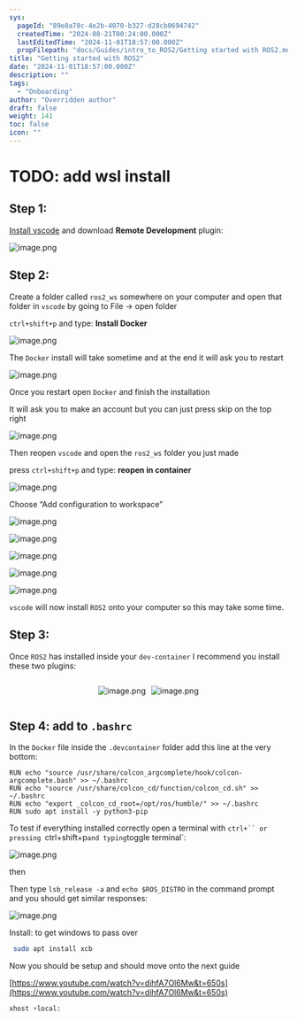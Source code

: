 ```yaml
---
sys:
  pageId: "89e0a78c-4e2b-4070-b327-d28cb0694742"
  createdTime: "2024-08-21T00:24:00.000Z"
  lastEditedTime: "2024-11-01T18:57:00.000Z"
  propFilepath: "docs/Guides/intro_to_ROS2/Getting started with ROS2.md"
title: "Getting started with ROS2"
date: "2024-11-01T18:57:00.000Z"
description: ""
tags:
  - "Onboarding"
author: "Overridden author"
draft: false
weight: 141
toc: false
icon: ""
---
```


# TODO: add wsl install

## Step 1:

[Install vscode](https://code.visualstudio.com/download) and download **Remote Development** plugin:

![image.png](https://prod-files-secure.s3.us-west-2.amazonaws.com/d518164a-d88e-44d1-a4ee-3adb3bd8bce0/efb52993-1881-4a40-b95e-6f020334f022/image.png?X-Amz-Algorithm=AWS4-HMAC-SHA256&X-Amz-Content-Sha256=UNSIGNED-PAYLOAD&X-Amz-Credential=ASIAZI2LB466XSYYUIIU%2F20250217%2Fus-west-2%2Fs3%2Faws4_request&X-Amz-Date=20250217T200829Z&X-Amz-Expires=3600&X-Amz-Security-Token=IQoJb3JpZ2luX2VjEFQaCXVzLXdlc3QtMiJHMEUCIEUThJpzqsRwvC6XJRcsVuKMNC7yrm5XQYUuTwfTvz6YAiEA8uux4IQSQPOomv6ym6vkVeaelKr1et0VEmhp5IRZWPwq%2FwMIfRAAGgw2Mzc0MjMxODM4MDUiDLwp3AbcnaIUgIeyzyrcA2WBf1emzWjVRI936HxgJeDiDam5GlScetu76f2ey19f%2Br%2BjaQCy9ASFD4ck%2BkNxvIqdPFKUGFdoig183acN8aGgr3DHPJti2saGYlD0fWRO%2BJM%2B7O4If%2FjFaSSn5JmcAw8%2FZb2ZTYIhXw3y1XIsFXQJKZSO%2Bj7F9j0bVUMX2vpwkuFDhtJZiEIAucgP9VZXZQ%2F%2BU5V9b381uEmEYVMKqvTaPspGW6uJJjHap3UpsnqlU76wKEVc0jt0gKbBgJWBvTXhXP2bLTCrzjs0d3%2FAYW%2BodQOeFZQOPyI%2Bc1T3noYqRwUtJGYsaiNsCBfZLR6UHjvTseT3yw1%2FLNZeiax3uDKm7YjguZ3XerAsuEozX0%2FpcntaWm6A3dtzAC6jkeZrPwI0Gh%2FoDwzOlVt1nsxsYOAigbqKgcoZ%2FQ97UacmG4PhNP%2BkiLYT01u6o9a3Dvj8umuWMo4IeNFCxBDiTbzo%2Bw85O1UesGDdWGU74D7hz1BbShgyhSyU6txqzCntUUQIoKpwLyt0bjnwmQxxp%2Bb4mG6zqlyfSOVkreTJ4JgBEBRmGzuzKwfxcIc6uBc%2F3pugxToMNMzKjAWpQ4d4vr3GYhH7pJxfgJxPJ%2F3wb1w3rbd6%2FU0UtGq9tNgCLa1lMNGnzr0GOqUBa3g7oFP5Yi0OFn358XzZSeZcYY5Gbi7fdNJLFItSpj4BNwvnWI8UkyrxGMEzf8SkaosQ%2BueleZnw3xwbt4URsA9ng3QZsuVFsoNVfW647xgHqWuS5K5ct19JuWhkLlOV3y6bZ4JroTxJ9xLLZ1%2BUFjlZljJNku%2FMHg6Ui75DRChYL%2BAyqWoopkyUgeczGg%2F929sTQjhoI%2BfFunQwUD8SEYXPPdk6&X-Amz-Signature=872984d2ae3e80f8c2d2722bee5ff01bf7099916bbacaa265eb1485bb99be4dc&X-Amz-SignedHeaders=host&x-id=GetObject)

## Step 2:

Create a folder called `ros2_ws` somewhere on your computer and open that folder in `vscode` by going to File → open folder 

`ctrl+shift+p` and type: **Install Docker**

![image.png](https://prod-files-secure.s3.us-west-2.amazonaws.com/d518164a-d88e-44d1-a4ee-3adb3bd8bce0/2269dc0e-1cd5-47ff-bceb-c04ad9b2eab0/image.png?X-Amz-Algorithm=AWS4-HMAC-SHA256&X-Amz-Content-Sha256=UNSIGNED-PAYLOAD&X-Amz-Credential=ASIAZI2LB466XSYYUIIU%2F20250217%2Fus-west-2%2Fs3%2Faws4_request&X-Amz-Date=20250217T200829Z&X-Amz-Expires=3600&X-Amz-Security-Token=IQoJb3JpZ2luX2VjEFQaCXVzLXdlc3QtMiJHMEUCIEUThJpzqsRwvC6XJRcsVuKMNC7yrm5XQYUuTwfTvz6YAiEA8uux4IQSQPOomv6ym6vkVeaelKr1et0VEmhp5IRZWPwq%2FwMIfRAAGgw2Mzc0MjMxODM4MDUiDLwp3AbcnaIUgIeyzyrcA2WBf1emzWjVRI936HxgJeDiDam5GlScetu76f2ey19f%2Br%2BjaQCy9ASFD4ck%2BkNxvIqdPFKUGFdoig183acN8aGgr3DHPJti2saGYlD0fWRO%2BJM%2B7O4If%2FjFaSSn5JmcAw8%2FZb2ZTYIhXw3y1XIsFXQJKZSO%2Bj7F9j0bVUMX2vpwkuFDhtJZiEIAucgP9VZXZQ%2F%2BU5V9b381uEmEYVMKqvTaPspGW6uJJjHap3UpsnqlU76wKEVc0jt0gKbBgJWBvTXhXP2bLTCrzjs0d3%2FAYW%2BodQOeFZQOPyI%2Bc1T3noYqRwUtJGYsaiNsCBfZLR6UHjvTseT3yw1%2FLNZeiax3uDKm7YjguZ3XerAsuEozX0%2FpcntaWm6A3dtzAC6jkeZrPwI0Gh%2FoDwzOlVt1nsxsYOAigbqKgcoZ%2FQ97UacmG4PhNP%2BkiLYT01u6o9a3Dvj8umuWMo4IeNFCxBDiTbzo%2Bw85O1UesGDdWGU74D7hz1BbShgyhSyU6txqzCntUUQIoKpwLyt0bjnwmQxxp%2Bb4mG6zqlyfSOVkreTJ4JgBEBRmGzuzKwfxcIc6uBc%2F3pugxToMNMzKjAWpQ4d4vr3GYhH7pJxfgJxPJ%2F3wb1w3rbd6%2FU0UtGq9tNgCLa1lMNGnzr0GOqUBa3g7oFP5Yi0OFn358XzZSeZcYY5Gbi7fdNJLFItSpj4BNwvnWI8UkyrxGMEzf8SkaosQ%2BueleZnw3xwbt4URsA9ng3QZsuVFsoNVfW647xgHqWuS5K5ct19JuWhkLlOV3y6bZ4JroTxJ9xLLZ1%2BUFjlZljJNku%2FMHg6Ui75DRChYL%2BAyqWoopkyUgeczGg%2F929sTQjhoI%2BfFunQwUD8SEYXPPdk6&X-Amz-Signature=716388a0fa2359ce1df9cceca8b2595478f06f4a02a8be9ed8b6bd30a37c955d&X-Amz-SignedHeaders=host&x-id=GetObject)

The `Docker` install will take sometime and at the end it will ask you to restart

![image.png](https://prod-files-secure.s3.us-west-2.amazonaws.com/d518164a-d88e-44d1-a4ee-3adb3bd8bce0/ed233f78-be33-4b1f-b89c-9c346c0e961e/image.png?X-Amz-Algorithm=AWS4-HMAC-SHA256&X-Amz-Content-Sha256=UNSIGNED-PAYLOAD&X-Amz-Credential=ASIAZI2LB466XSYYUIIU%2F20250217%2Fus-west-2%2Fs3%2Faws4_request&X-Amz-Date=20250217T200829Z&X-Amz-Expires=3600&X-Amz-Security-Token=IQoJb3JpZ2luX2VjEFQaCXVzLXdlc3QtMiJHMEUCIEUThJpzqsRwvC6XJRcsVuKMNC7yrm5XQYUuTwfTvz6YAiEA8uux4IQSQPOomv6ym6vkVeaelKr1et0VEmhp5IRZWPwq%2FwMIfRAAGgw2Mzc0MjMxODM4MDUiDLwp3AbcnaIUgIeyzyrcA2WBf1emzWjVRI936HxgJeDiDam5GlScetu76f2ey19f%2Br%2BjaQCy9ASFD4ck%2BkNxvIqdPFKUGFdoig183acN8aGgr3DHPJti2saGYlD0fWRO%2BJM%2B7O4If%2FjFaSSn5JmcAw8%2FZb2ZTYIhXw3y1XIsFXQJKZSO%2Bj7F9j0bVUMX2vpwkuFDhtJZiEIAucgP9VZXZQ%2F%2BU5V9b381uEmEYVMKqvTaPspGW6uJJjHap3UpsnqlU76wKEVc0jt0gKbBgJWBvTXhXP2bLTCrzjs0d3%2FAYW%2BodQOeFZQOPyI%2Bc1T3noYqRwUtJGYsaiNsCBfZLR6UHjvTseT3yw1%2FLNZeiax3uDKm7YjguZ3XerAsuEozX0%2FpcntaWm6A3dtzAC6jkeZrPwI0Gh%2FoDwzOlVt1nsxsYOAigbqKgcoZ%2FQ97UacmG4PhNP%2BkiLYT01u6o9a3Dvj8umuWMo4IeNFCxBDiTbzo%2Bw85O1UesGDdWGU74D7hz1BbShgyhSyU6txqzCntUUQIoKpwLyt0bjnwmQxxp%2Bb4mG6zqlyfSOVkreTJ4JgBEBRmGzuzKwfxcIc6uBc%2F3pugxToMNMzKjAWpQ4d4vr3GYhH7pJxfgJxPJ%2F3wb1w3rbd6%2FU0UtGq9tNgCLa1lMNGnzr0GOqUBa3g7oFP5Yi0OFn358XzZSeZcYY5Gbi7fdNJLFItSpj4BNwvnWI8UkyrxGMEzf8SkaosQ%2BueleZnw3xwbt4URsA9ng3QZsuVFsoNVfW647xgHqWuS5K5ct19JuWhkLlOV3y6bZ4JroTxJ9xLLZ1%2BUFjlZljJNku%2FMHg6Ui75DRChYL%2BAyqWoopkyUgeczGg%2F929sTQjhoI%2BfFunQwUD8SEYXPPdk6&X-Amz-Signature=a392886d6d1d5345eab8fe5da838716127039b5d4f3361516d8bfe0908f7875b&X-Amz-SignedHeaders=host&x-id=GetObject)

Once you restart open `Docker` and finish the installation

It will ask you to make an account but you can just press skip on the top right

![image.png](https://prod-files-secure.s3.us-west-2.amazonaws.com/d518164a-d88e-44d1-a4ee-3adb3bd8bce0/21010ad9-1659-4fd9-9f59-9932a09b2a3d/image.png?X-Amz-Algorithm=AWS4-HMAC-SHA256&X-Amz-Content-Sha256=UNSIGNED-PAYLOAD&X-Amz-Credential=ASIAZI2LB466XSYYUIIU%2F20250217%2Fus-west-2%2Fs3%2Faws4_request&X-Amz-Date=20250217T200829Z&X-Amz-Expires=3600&X-Amz-Security-Token=IQoJb3JpZ2luX2VjEFQaCXVzLXdlc3QtMiJHMEUCIEUThJpzqsRwvC6XJRcsVuKMNC7yrm5XQYUuTwfTvz6YAiEA8uux4IQSQPOomv6ym6vkVeaelKr1et0VEmhp5IRZWPwq%2FwMIfRAAGgw2Mzc0MjMxODM4MDUiDLwp3AbcnaIUgIeyzyrcA2WBf1emzWjVRI936HxgJeDiDam5GlScetu76f2ey19f%2Br%2BjaQCy9ASFD4ck%2BkNxvIqdPFKUGFdoig183acN8aGgr3DHPJti2saGYlD0fWRO%2BJM%2B7O4If%2FjFaSSn5JmcAw8%2FZb2ZTYIhXw3y1XIsFXQJKZSO%2Bj7F9j0bVUMX2vpwkuFDhtJZiEIAucgP9VZXZQ%2F%2BU5V9b381uEmEYVMKqvTaPspGW6uJJjHap3UpsnqlU76wKEVc0jt0gKbBgJWBvTXhXP2bLTCrzjs0d3%2FAYW%2BodQOeFZQOPyI%2Bc1T3noYqRwUtJGYsaiNsCBfZLR6UHjvTseT3yw1%2FLNZeiax3uDKm7YjguZ3XerAsuEozX0%2FpcntaWm6A3dtzAC6jkeZrPwI0Gh%2FoDwzOlVt1nsxsYOAigbqKgcoZ%2FQ97UacmG4PhNP%2BkiLYT01u6o9a3Dvj8umuWMo4IeNFCxBDiTbzo%2Bw85O1UesGDdWGU74D7hz1BbShgyhSyU6txqzCntUUQIoKpwLyt0bjnwmQxxp%2Bb4mG6zqlyfSOVkreTJ4JgBEBRmGzuzKwfxcIc6uBc%2F3pugxToMNMzKjAWpQ4d4vr3GYhH7pJxfgJxPJ%2F3wb1w3rbd6%2FU0UtGq9tNgCLa1lMNGnzr0GOqUBa3g7oFP5Yi0OFn358XzZSeZcYY5Gbi7fdNJLFItSpj4BNwvnWI8UkyrxGMEzf8SkaosQ%2BueleZnw3xwbt4URsA9ng3QZsuVFsoNVfW647xgHqWuS5K5ct19JuWhkLlOV3y6bZ4JroTxJ9xLLZ1%2BUFjlZljJNku%2FMHg6Ui75DRChYL%2BAyqWoopkyUgeczGg%2F929sTQjhoI%2BfFunQwUD8SEYXPPdk6&X-Amz-Signature=867b8dcceb5b3a641b55ea077557f033633dad065fae2082ca55909961fb6c79&X-Amz-SignedHeaders=host&x-id=GetObject)

Then reopen `vscode` and open the `ros2_ws` folder you just made

press `ctrl+shift+p` and type: **reopen in container**

![image.png](https://prod-files-secure.s3.us-west-2.amazonaws.com/d518164a-d88e-44d1-a4ee-3adb3bd8bce0/4e93b8c2-41ad-488c-8095-c74205196118/image.png?X-Amz-Algorithm=AWS4-HMAC-SHA256&X-Amz-Content-Sha256=UNSIGNED-PAYLOAD&X-Amz-Credential=ASIAZI2LB466XSYYUIIU%2F20250217%2Fus-west-2%2Fs3%2Faws4_request&X-Amz-Date=20250217T200829Z&X-Amz-Expires=3600&X-Amz-Security-Token=IQoJb3JpZ2luX2VjEFQaCXVzLXdlc3QtMiJHMEUCIEUThJpzqsRwvC6XJRcsVuKMNC7yrm5XQYUuTwfTvz6YAiEA8uux4IQSQPOomv6ym6vkVeaelKr1et0VEmhp5IRZWPwq%2FwMIfRAAGgw2Mzc0MjMxODM4MDUiDLwp3AbcnaIUgIeyzyrcA2WBf1emzWjVRI936HxgJeDiDam5GlScetu76f2ey19f%2Br%2BjaQCy9ASFD4ck%2BkNxvIqdPFKUGFdoig183acN8aGgr3DHPJti2saGYlD0fWRO%2BJM%2B7O4If%2FjFaSSn5JmcAw8%2FZb2ZTYIhXw3y1XIsFXQJKZSO%2Bj7F9j0bVUMX2vpwkuFDhtJZiEIAucgP9VZXZQ%2F%2BU5V9b381uEmEYVMKqvTaPspGW6uJJjHap3UpsnqlU76wKEVc0jt0gKbBgJWBvTXhXP2bLTCrzjs0d3%2FAYW%2BodQOeFZQOPyI%2Bc1T3noYqRwUtJGYsaiNsCBfZLR6UHjvTseT3yw1%2FLNZeiax3uDKm7YjguZ3XerAsuEozX0%2FpcntaWm6A3dtzAC6jkeZrPwI0Gh%2FoDwzOlVt1nsxsYOAigbqKgcoZ%2FQ97UacmG4PhNP%2BkiLYT01u6o9a3Dvj8umuWMo4IeNFCxBDiTbzo%2Bw85O1UesGDdWGU74D7hz1BbShgyhSyU6txqzCntUUQIoKpwLyt0bjnwmQxxp%2Bb4mG6zqlyfSOVkreTJ4JgBEBRmGzuzKwfxcIc6uBc%2F3pugxToMNMzKjAWpQ4d4vr3GYhH7pJxfgJxPJ%2F3wb1w3rbd6%2FU0UtGq9tNgCLa1lMNGnzr0GOqUBa3g7oFP5Yi0OFn358XzZSeZcYY5Gbi7fdNJLFItSpj4BNwvnWI8UkyrxGMEzf8SkaosQ%2BueleZnw3xwbt4URsA9ng3QZsuVFsoNVfW647xgHqWuS5K5ct19JuWhkLlOV3y6bZ4JroTxJ9xLLZ1%2BUFjlZljJNku%2FMHg6Ui75DRChYL%2BAyqWoopkyUgeczGg%2F929sTQjhoI%2BfFunQwUD8SEYXPPdk6&X-Amz-Signature=be88d9d0f2d3bea72a7eb696937d902b463d115c5ccc84d205e68c793134d224&X-Amz-SignedHeaders=host&x-id=GetObject)

Choose “Add configuration to workspace”

![image.png](https://prod-files-secure.s3.us-west-2.amazonaws.com/d518164a-d88e-44d1-a4ee-3adb3bd8bce0/9560b282-5060-4989-ba37-97e7b2c22476/image.png?X-Amz-Algorithm=AWS4-HMAC-SHA256&X-Amz-Content-Sha256=UNSIGNED-PAYLOAD&X-Amz-Credential=ASIAZI2LB466XSYYUIIU%2F20250217%2Fus-west-2%2Fs3%2Faws4_request&X-Amz-Date=20250217T200829Z&X-Amz-Expires=3600&X-Amz-Security-Token=IQoJb3JpZ2luX2VjEFQaCXVzLXdlc3QtMiJHMEUCIEUThJpzqsRwvC6XJRcsVuKMNC7yrm5XQYUuTwfTvz6YAiEA8uux4IQSQPOomv6ym6vkVeaelKr1et0VEmhp5IRZWPwq%2FwMIfRAAGgw2Mzc0MjMxODM4MDUiDLwp3AbcnaIUgIeyzyrcA2WBf1emzWjVRI936HxgJeDiDam5GlScetu76f2ey19f%2Br%2BjaQCy9ASFD4ck%2BkNxvIqdPFKUGFdoig183acN8aGgr3DHPJti2saGYlD0fWRO%2BJM%2B7O4If%2FjFaSSn5JmcAw8%2FZb2ZTYIhXw3y1XIsFXQJKZSO%2Bj7F9j0bVUMX2vpwkuFDhtJZiEIAucgP9VZXZQ%2F%2BU5V9b381uEmEYVMKqvTaPspGW6uJJjHap3UpsnqlU76wKEVc0jt0gKbBgJWBvTXhXP2bLTCrzjs0d3%2FAYW%2BodQOeFZQOPyI%2Bc1T3noYqRwUtJGYsaiNsCBfZLR6UHjvTseT3yw1%2FLNZeiax3uDKm7YjguZ3XerAsuEozX0%2FpcntaWm6A3dtzAC6jkeZrPwI0Gh%2FoDwzOlVt1nsxsYOAigbqKgcoZ%2FQ97UacmG4PhNP%2BkiLYT01u6o9a3Dvj8umuWMo4IeNFCxBDiTbzo%2Bw85O1UesGDdWGU74D7hz1BbShgyhSyU6txqzCntUUQIoKpwLyt0bjnwmQxxp%2Bb4mG6zqlyfSOVkreTJ4JgBEBRmGzuzKwfxcIc6uBc%2F3pugxToMNMzKjAWpQ4d4vr3GYhH7pJxfgJxPJ%2F3wb1w3rbd6%2FU0UtGq9tNgCLa1lMNGnzr0GOqUBa3g7oFP5Yi0OFn358XzZSeZcYY5Gbi7fdNJLFItSpj4BNwvnWI8UkyrxGMEzf8SkaosQ%2BueleZnw3xwbt4URsA9ng3QZsuVFsoNVfW647xgHqWuS5K5ct19JuWhkLlOV3y6bZ4JroTxJ9xLLZ1%2BUFjlZljJNku%2FMHg6Ui75DRChYL%2BAyqWoopkyUgeczGg%2F929sTQjhoI%2BfFunQwUD8SEYXPPdk6&X-Amz-Signature=82b7c7594c0a4397601421f50e8bad88c4daabba2e29ecbc1ee6d2995c1e5a6b&X-Amz-SignedHeaders=host&x-id=GetObject)

![image.png](https://prod-files-secure.s3.us-west-2.amazonaws.com/d518164a-d88e-44d1-a4ee-3adb3bd8bce0/2ee63f81-886b-48e8-a553-dc6e5eac99e4/image.png?X-Amz-Algorithm=AWS4-HMAC-SHA256&X-Amz-Content-Sha256=UNSIGNED-PAYLOAD&X-Amz-Credential=ASIAZI2LB466XSYYUIIU%2F20250217%2Fus-west-2%2Fs3%2Faws4_request&X-Amz-Date=20250217T200829Z&X-Amz-Expires=3600&X-Amz-Security-Token=IQoJb3JpZ2luX2VjEFQaCXVzLXdlc3QtMiJHMEUCIEUThJpzqsRwvC6XJRcsVuKMNC7yrm5XQYUuTwfTvz6YAiEA8uux4IQSQPOomv6ym6vkVeaelKr1et0VEmhp5IRZWPwq%2FwMIfRAAGgw2Mzc0MjMxODM4MDUiDLwp3AbcnaIUgIeyzyrcA2WBf1emzWjVRI936HxgJeDiDam5GlScetu76f2ey19f%2Br%2BjaQCy9ASFD4ck%2BkNxvIqdPFKUGFdoig183acN8aGgr3DHPJti2saGYlD0fWRO%2BJM%2B7O4If%2FjFaSSn5JmcAw8%2FZb2ZTYIhXw3y1XIsFXQJKZSO%2Bj7F9j0bVUMX2vpwkuFDhtJZiEIAucgP9VZXZQ%2F%2BU5V9b381uEmEYVMKqvTaPspGW6uJJjHap3UpsnqlU76wKEVc0jt0gKbBgJWBvTXhXP2bLTCrzjs0d3%2FAYW%2BodQOeFZQOPyI%2Bc1T3noYqRwUtJGYsaiNsCBfZLR6UHjvTseT3yw1%2FLNZeiax3uDKm7YjguZ3XerAsuEozX0%2FpcntaWm6A3dtzAC6jkeZrPwI0Gh%2FoDwzOlVt1nsxsYOAigbqKgcoZ%2FQ97UacmG4PhNP%2BkiLYT01u6o9a3Dvj8umuWMo4IeNFCxBDiTbzo%2Bw85O1UesGDdWGU74D7hz1BbShgyhSyU6txqzCntUUQIoKpwLyt0bjnwmQxxp%2Bb4mG6zqlyfSOVkreTJ4JgBEBRmGzuzKwfxcIc6uBc%2F3pugxToMNMzKjAWpQ4d4vr3GYhH7pJxfgJxPJ%2F3wb1w3rbd6%2FU0UtGq9tNgCLa1lMNGnzr0GOqUBa3g7oFP5Yi0OFn358XzZSeZcYY5Gbi7fdNJLFItSpj4BNwvnWI8UkyrxGMEzf8SkaosQ%2BueleZnw3xwbt4URsA9ng3QZsuVFsoNVfW647xgHqWuS5K5ct19JuWhkLlOV3y6bZ4JroTxJ9xLLZ1%2BUFjlZljJNku%2FMHg6Ui75DRChYL%2BAyqWoopkyUgeczGg%2F929sTQjhoI%2BfFunQwUD8SEYXPPdk6&X-Amz-Signature=456c1d2e6017cd4f9f6b703cfd815981afaaa7fcf20638ac35831d5337f7a3f0&X-Amz-SignedHeaders=host&x-id=GetObject)

![image.png](https://prod-files-secure.s3.us-west-2.amazonaws.com/d518164a-d88e-44d1-a4ee-3adb3bd8bce0/ae1580b2-b048-407e-aed9-b584224a7a04/image.png?X-Amz-Algorithm=AWS4-HMAC-SHA256&X-Amz-Content-Sha256=UNSIGNED-PAYLOAD&X-Amz-Credential=ASIAZI2LB466XSYYUIIU%2F20250217%2Fus-west-2%2Fs3%2Faws4_request&X-Amz-Date=20250217T200829Z&X-Amz-Expires=3600&X-Amz-Security-Token=IQoJb3JpZ2luX2VjEFQaCXVzLXdlc3QtMiJHMEUCIEUThJpzqsRwvC6XJRcsVuKMNC7yrm5XQYUuTwfTvz6YAiEA8uux4IQSQPOomv6ym6vkVeaelKr1et0VEmhp5IRZWPwq%2FwMIfRAAGgw2Mzc0MjMxODM4MDUiDLwp3AbcnaIUgIeyzyrcA2WBf1emzWjVRI936HxgJeDiDam5GlScetu76f2ey19f%2Br%2BjaQCy9ASFD4ck%2BkNxvIqdPFKUGFdoig183acN8aGgr3DHPJti2saGYlD0fWRO%2BJM%2B7O4If%2FjFaSSn5JmcAw8%2FZb2ZTYIhXw3y1XIsFXQJKZSO%2Bj7F9j0bVUMX2vpwkuFDhtJZiEIAucgP9VZXZQ%2F%2BU5V9b381uEmEYVMKqvTaPspGW6uJJjHap3UpsnqlU76wKEVc0jt0gKbBgJWBvTXhXP2bLTCrzjs0d3%2FAYW%2BodQOeFZQOPyI%2Bc1T3noYqRwUtJGYsaiNsCBfZLR6UHjvTseT3yw1%2FLNZeiax3uDKm7YjguZ3XerAsuEozX0%2FpcntaWm6A3dtzAC6jkeZrPwI0Gh%2FoDwzOlVt1nsxsYOAigbqKgcoZ%2FQ97UacmG4PhNP%2BkiLYT01u6o9a3Dvj8umuWMo4IeNFCxBDiTbzo%2Bw85O1UesGDdWGU74D7hz1BbShgyhSyU6txqzCntUUQIoKpwLyt0bjnwmQxxp%2Bb4mG6zqlyfSOVkreTJ4JgBEBRmGzuzKwfxcIc6uBc%2F3pugxToMNMzKjAWpQ4d4vr3GYhH7pJxfgJxPJ%2F3wb1w3rbd6%2FU0UtGq9tNgCLa1lMNGnzr0GOqUBa3g7oFP5Yi0OFn358XzZSeZcYY5Gbi7fdNJLFItSpj4BNwvnWI8UkyrxGMEzf8SkaosQ%2BueleZnw3xwbt4URsA9ng3QZsuVFsoNVfW647xgHqWuS5K5ct19JuWhkLlOV3y6bZ4JroTxJ9xLLZ1%2BUFjlZljJNku%2FMHg6Ui75DRChYL%2BAyqWoopkyUgeczGg%2F929sTQjhoI%2BfFunQwUD8SEYXPPdk6&X-Amz-Signature=09a75cbc414b6e1caa0ded8de9b2527be54760a82fd15bfd5cbfc5a7bff9144e&X-Amz-SignedHeaders=host&x-id=GetObject)

![image.png](https://prod-files-secure.s3.us-west-2.amazonaws.com/d518164a-d88e-44d1-a4ee-3adb3bd8bce0/53255b28-f75e-430f-b9e3-c0ac8577e42b/image.png?X-Amz-Algorithm=AWS4-HMAC-SHA256&X-Amz-Content-Sha256=UNSIGNED-PAYLOAD&X-Amz-Credential=ASIAZI2LB466XSYYUIIU%2F20250217%2Fus-west-2%2Fs3%2Faws4_request&X-Amz-Date=20250217T200829Z&X-Amz-Expires=3600&X-Amz-Security-Token=IQoJb3JpZ2luX2VjEFQaCXVzLXdlc3QtMiJHMEUCIEUThJpzqsRwvC6XJRcsVuKMNC7yrm5XQYUuTwfTvz6YAiEA8uux4IQSQPOomv6ym6vkVeaelKr1et0VEmhp5IRZWPwq%2FwMIfRAAGgw2Mzc0MjMxODM4MDUiDLwp3AbcnaIUgIeyzyrcA2WBf1emzWjVRI936HxgJeDiDam5GlScetu76f2ey19f%2Br%2BjaQCy9ASFD4ck%2BkNxvIqdPFKUGFdoig183acN8aGgr3DHPJti2saGYlD0fWRO%2BJM%2B7O4If%2FjFaSSn5JmcAw8%2FZb2ZTYIhXw3y1XIsFXQJKZSO%2Bj7F9j0bVUMX2vpwkuFDhtJZiEIAucgP9VZXZQ%2F%2BU5V9b381uEmEYVMKqvTaPspGW6uJJjHap3UpsnqlU76wKEVc0jt0gKbBgJWBvTXhXP2bLTCrzjs0d3%2FAYW%2BodQOeFZQOPyI%2Bc1T3noYqRwUtJGYsaiNsCBfZLR6UHjvTseT3yw1%2FLNZeiax3uDKm7YjguZ3XerAsuEozX0%2FpcntaWm6A3dtzAC6jkeZrPwI0Gh%2FoDwzOlVt1nsxsYOAigbqKgcoZ%2FQ97UacmG4PhNP%2BkiLYT01u6o9a3Dvj8umuWMo4IeNFCxBDiTbzo%2Bw85O1UesGDdWGU74D7hz1BbShgyhSyU6txqzCntUUQIoKpwLyt0bjnwmQxxp%2Bb4mG6zqlyfSOVkreTJ4JgBEBRmGzuzKwfxcIc6uBc%2F3pugxToMNMzKjAWpQ4d4vr3GYhH7pJxfgJxPJ%2F3wb1w3rbd6%2FU0UtGq9tNgCLa1lMNGnzr0GOqUBa3g7oFP5Yi0OFn358XzZSeZcYY5Gbi7fdNJLFItSpj4BNwvnWI8UkyrxGMEzf8SkaosQ%2BueleZnw3xwbt4URsA9ng3QZsuVFsoNVfW647xgHqWuS5K5ct19JuWhkLlOV3y6bZ4JroTxJ9xLLZ1%2BUFjlZljJNku%2FMHg6Ui75DRChYL%2BAyqWoopkyUgeczGg%2F929sTQjhoI%2BfFunQwUD8SEYXPPdk6&X-Amz-Signature=b2f167c9f6021c8d87d4251fd58f9265bd0b8113385f2fd448bd03a730f91bd9&X-Amz-SignedHeaders=host&x-id=GetObject)

![image.png](https://prod-files-secure.s3.us-west-2.amazonaws.com/d518164a-d88e-44d1-a4ee-3adb3bd8bce0/7c562767-5af9-4ffb-97d1-327bcdf4ee00/image.png?X-Amz-Algorithm=AWS4-HMAC-SHA256&X-Amz-Content-Sha256=UNSIGNED-PAYLOAD&X-Amz-Credential=ASIAZI2LB466XSYYUIIU%2F20250217%2Fus-west-2%2Fs3%2Faws4_request&X-Amz-Date=20250217T200829Z&X-Amz-Expires=3600&X-Amz-Security-Token=IQoJb3JpZ2luX2VjEFQaCXVzLXdlc3QtMiJHMEUCIEUThJpzqsRwvC6XJRcsVuKMNC7yrm5XQYUuTwfTvz6YAiEA8uux4IQSQPOomv6ym6vkVeaelKr1et0VEmhp5IRZWPwq%2FwMIfRAAGgw2Mzc0MjMxODM4MDUiDLwp3AbcnaIUgIeyzyrcA2WBf1emzWjVRI936HxgJeDiDam5GlScetu76f2ey19f%2Br%2BjaQCy9ASFD4ck%2BkNxvIqdPFKUGFdoig183acN8aGgr3DHPJti2saGYlD0fWRO%2BJM%2B7O4If%2FjFaSSn5JmcAw8%2FZb2ZTYIhXw3y1XIsFXQJKZSO%2Bj7F9j0bVUMX2vpwkuFDhtJZiEIAucgP9VZXZQ%2F%2BU5V9b381uEmEYVMKqvTaPspGW6uJJjHap3UpsnqlU76wKEVc0jt0gKbBgJWBvTXhXP2bLTCrzjs0d3%2FAYW%2BodQOeFZQOPyI%2Bc1T3noYqRwUtJGYsaiNsCBfZLR6UHjvTseT3yw1%2FLNZeiax3uDKm7YjguZ3XerAsuEozX0%2FpcntaWm6A3dtzAC6jkeZrPwI0Gh%2FoDwzOlVt1nsxsYOAigbqKgcoZ%2FQ97UacmG4PhNP%2BkiLYT01u6o9a3Dvj8umuWMo4IeNFCxBDiTbzo%2Bw85O1UesGDdWGU74D7hz1BbShgyhSyU6txqzCntUUQIoKpwLyt0bjnwmQxxp%2Bb4mG6zqlyfSOVkreTJ4JgBEBRmGzuzKwfxcIc6uBc%2F3pugxToMNMzKjAWpQ4d4vr3GYhH7pJxfgJxPJ%2F3wb1w3rbd6%2FU0UtGq9tNgCLa1lMNGnzr0GOqUBa3g7oFP5Yi0OFn358XzZSeZcYY5Gbi7fdNJLFItSpj4BNwvnWI8UkyrxGMEzf8SkaosQ%2BueleZnw3xwbt4URsA9ng3QZsuVFsoNVfW647xgHqWuS5K5ct19JuWhkLlOV3y6bZ4JroTxJ9xLLZ1%2BUFjlZljJNku%2FMHg6Ui75DRChYL%2BAyqWoopkyUgeczGg%2F929sTQjhoI%2BfFunQwUD8SEYXPPdk6&X-Amz-Signature=f3b91d019d2ef53238f3526dd04344843afc4b1fd45e5abc9ee3834535b7ec36&X-Amz-SignedHeaders=host&x-id=GetObject)

`vscode` will now install `ROS2` onto your computer so this may take some time.

## Step 3:

Once `ROS2` has installed inside your `dev-container` I recommend you install these two plugins:

<div style="display: flex;flex-direction: row; column-gap:10px; max-width: 630px;justify-content: center;">
<div>

![image.png](https://prod-files-secure.s3.us-west-2.amazonaws.com/d518164a-d88e-44d1-a4ee-3adb3bd8bce0/3fc3d550-5a54-4ba1-ba6b-faa01cdb7369/image.png?X-Amz-Algorithm=AWS4-HMAC-SHA256&X-Amz-Content-Sha256=UNSIGNED-PAYLOAD&X-Amz-Credential=ASIAZI2LB466RHWDBQSI%2F20250217%2Fus-west-2%2Fs3%2Faws4_request&X-Amz-Date=20250217T200831Z&X-Amz-Expires=3600&X-Amz-Security-Token=IQoJb3JpZ2luX2VjEFQaCXVzLXdlc3QtMiJHMEUCIAzXYU1exIdfBAOGqyuFAHg53UBJVfUwt3IPwiJSWuwgAiEA15v60smpFEVavv0w0oBlCzCYExAcYJQjxMofeDaAZPcq%2FwMIfRAAGgw2Mzc0MjMxODM4MDUiDNZU9ARTiQKq7M9ZyCrcA5%2BYfsf2ZGncbV76IK%2BVb9FHyICLZ4l2YQJZvNCquQJOce%2FFIevfnfyOXQ6edld88FD0NsnPxbvNQgSLdQn294gNWa2uWDZ48bhRC%2F%2BXUq2glbMZBBD79TwowgIGp0A8nYOkMqVA89BUSMXUv2STFSNn3NXEyBhYpLckaifPjq%2BaLGYXqRdzY9Th7PT2yg9dm3TgEvko%2FTMtb3bio9pQFUkoAlEL9PG7SONPU72FTt5e6WhMUABiPqlPI2VQA6%2FGlFZzNT%2BvQjt8hLSV0kK5RN4Z%2FU064p%2By09gfujQCgy7903NYac2Np9Jo57MknW4abJiPFYq5dvetz14Hw5zgkwxSeY4tqlS8tQm2CcyQI1Zbqoos%2FSXCekQPhm5oRMHF3pA3RqYruVYvh5cyWZjr2aC7K2p0%2BnbhCp5S477ggqhR4SkoslsQ5rGPxd%2F29W9jJEs33Eyuh%2FzbaA181tevjWONgE17MQYyaIES0aWSIjTZnQfVzQhz4xCap2%2B318cDDlwPgmg0nC0Y%2BUx6OLyGDAamIkbT7fMAdZ7u8le4wTQwoAVqd2fQR58wvP2IjgRXh7TD84Lh2%2B5PGjtAEDI9drewGszc6P%2FcoJo2n2BPva4J4PG5qxanBNG201y8MM%2Bnzr0GOqUB0E1QqVfxZpqulmTyHH482nFPECxlsjJDvNcfPtEaA38J%2FwhwIBFZPTrjZ%2BYmB%2BdJ8Px09H6R2O%2B4Fk8VqF%2BchbPSoV%2BzouzTZ3mpeD9Iywua%2BNwT8OKl%2Bj0s4MEZMscD89AWfqdhCWfn0f5CGbKR%2Fzkr7vqU76ukcrdqp82RYaV5%2BqLiriNrcWirUrFsG8mIQGMtcHFn118GgznqVEmEp8GCo4oF&X-Amz-Signature=c4b900bfdeb77751ec87f3bbcb77e26cd7c784e7feaf14159aeaa54f53d3e968&X-Amz-SignedHeaders=host&x-id=GetObject)

</div>
<div>

![image.png](https://prod-files-secure.s3.us-west-2.amazonaws.com/d518164a-d88e-44d1-a4ee-3adb3bd8bce0/d994cc66-13c2-4093-a5a3-f84cf4601a82/image.png?X-Amz-Algorithm=AWS4-HMAC-SHA256&X-Amz-Content-Sha256=UNSIGNED-PAYLOAD&X-Amz-Credential=ASIAZI2LB4666GRUTR74%2F20250217%2Fus-west-2%2Fs3%2Faws4_request&X-Amz-Date=20250217T200831Z&X-Amz-Expires=3600&X-Amz-Security-Token=IQoJb3JpZ2luX2VjEFQaCXVzLXdlc3QtMiJIMEYCIQCOp%2FV75T2eroMxIEfCUq%2FkUuW0m29zbuD4C3Up5qWG7wIhALuvjSNJWkf3apFl%2BIKtpU%2B3k1pYdY%2F4jkl6HWW3bMMmKv8DCH0QABoMNjM3NDIzMTgzODA1IgwK73xDP5Z3VX%2BkH00q3AMtSKqbQZimV6xBrm1RZGqptY6%2FUpgJqSpGpTI2s6Pg4Pi5uHWsf2fL10oae2qULdO5Ft2IUkTJlAc%2B1nfg7uXRyekVvRcEbBfGixld0CLkPKSBYkL6HApWrxVgfYzJkKj7tD31G5TvUQKMhB4SxhaoqjbrBR0gJBvBupb02I20KTGXjL35plmX5QiTxIf7g17LuEZa5eh5yZm0IYdtqDBEqc6colcW8f9lt0PkScwerQRjeWFrTCpsSj%2BQFnv1t05%2BDwuESzVblt6Tpv1oSKJB8%2B85cL7I7%2F3%2BGfzF8Fb7YZsRcrmPbaMPSQ90LAMIvhpF3zHRaye%2B73q8vGGUSCHbwvoR5TbOi9kLeh97ziXOFwpOy15nud4IHC09bMQ4uxGf%2FaMRNv0NetrQ%2FVjsbbeWb3vtb36JiHXkNv3V3t5pYpPlXaKH1%2FUKQH0LG0Aow5DPxkl8APPatT13p6sVOXg%2F0CDHp6TAIYxgb7i5VK4kNwkHz0rdxs%2Br9lAzc%2B5nCSQTtd0s4jUci5Y4eQrHWZ837l29lXbUV%2BCcNi7RxPEMK1Hm%2BVCXQhEj9LxVc%2FihJzXbCABfl%2BMpjwD6C4Dxv4Dunmj%2FmylZDSScnpZyuuAq8UCAqJL%2FUVuzehX4njCLps69BjqkAQSeDNc6FD%2FFXj5bqAXbf0qMqjRme3z%2FYH1gCZLQi7pJxsAsjhWYD0e9z4qpXZB9ZGhBGQ9kzAn%2F%2FoUrKk1mMEpObIlw9jknz%2FSE%2BrceDiZcrjlVGWt5bgxz6Gd1ptIHfzUL9vUSdus1EsoO3FUXHT8yK0HOgkBbJA8A6b7yg%2Fv4agEYkN5TpSDYz8BMbAFp3s%2FFIm11Da03hD38rmtU7qq%2BVr9i&X-Amz-Signature=6bb76c5b61175107b29bd4b7b1e790ab19614607163134e88bebf5429b39182b&X-Amz-SignedHeaders=host&x-id=GetObject)

</div>
</div>

## Step 4: add to `.bashrc`

In the `Docker` file inside the `.devcontainer` folder add this line at the very bottom: 

```docker
RUN echo "source /usr/share/colcon_argcomplete/hook/colcon-argcomplete.bash" >> ~/.bashrc
RUN echo "source /usr/share/colcon_cd/function/colcon_cd.sh" >> ~/.bashrc
RUN echo "export _colcon_cd_root=/opt/ros/humble/" >> ~/.bashrc
RUN sudo apt install -y python3-pip 
```

To test if everything installed correctly open a terminal with `ctrl+`` or pressing `ctrl+shift+p` and typing `toggle terminal`:

![image.png](https://prod-files-secure.s3.us-west-2.amazonaws.com/d518164a-d88e-44d1-a4ee-3adb3bd8bce0/6a4943d8-b04e-4c02-9a58-775f3384d1a5/image.png?X-Amz-Algorithm=AWS4-HMAC-SHA256&X-Amz-Content-Sha256=UNSIGNED-PAYLOAD&X-Amz-Credential=ASIAZI2LB466XSYYUIIU%2F20250217%2Fus-west-2%2Fs3%2Faws4_request&X-Amz-Date=20250217T200829Z&X-Amz-Expires=3600&X-Amz-Security-Token=IQoJb3JpZ2luX2VjEFQaCXVzLXdlc3QtMiJHMEUCIEUThJpzqsRwvC6XJRcsVuKMNC7yrm5XQYUuTwfTvz6YAiEA8uux4IQSQPOomv6ym6vkVeaelKr1et0VEmhp5IRZWPwq%2FwMIfRAAGgw2Mzc0MjMxODM4MDUiDLwp3AbcnaIUgIeyzyrcA2WBf1emzWjVRI936HxgJeDiDam5GlScetu76f2ey19f%2Br%2BjaQCy9ASFD4ck%2BkNxvIqdPFKUGFdoig183acN8aGgr3DHPJti2saGYlD0fWRO%2BJM%2B7O4If%2FjFaSSn5JmcAw8%2FZb2ZTYIhXw3y1XIsFXQJKZSO%2Bj7F9j0bVUMX2vpwkuFDhtJZiEIAucgP9VZXZQ%2F%2BU5V9b381uEmEYVMKqvTaPspGW6uJJjHap3UpsnqlU76wKEVc0jt0gKbBgJWBvTXhXP2bLTCrzjs0d3%2FAYW%2BodQOeFZQOPyI%2Bc1T3noYqRwUtJGYsaiNsCBfZLR6UHjvTseT3yw1%2FLNZeiax3uDKm7YjguZ3XerAsuEozX0%2FpcntaWm6A3dtzAC6jkeZrPwI0Gh%2FoDwzOlVt1nsxsYOAigbqKgcoZ%2FQ97UacmG4PhNP%2BkiLYT01u6o9a3Dvj8umuWMo4IeNFCxBDiTbzo%2Bw85O1UesGDdWGU74D7hz1BbShgyhSyU6txqzCntUUQIoKpwLyt0bjnwmQxxp%2Bb4mG6zqlyfSOVkreTJ4JgBEBRmGzuzKwfxcIc6uBc%2F3pugxToMNMzKjAWpQ4d4vr3GYhH7pJxfgJxPJ%2F3wb1w3rbd6%2FU0UtGq9tNgCLa1lMNGnzr0GOqUBa3g7oFP5Yi0OFn358XzZSeZcYY5Gbi7fdNJLFItSpj4BNwvnWI8UkyrxGMEzf8SkaosQ%2BueleZnw3xwbt4URsA9ng3QZsuVFsoNVfW647xgHqWuS5K5ct19JuWhkLlOV3y6bZ4JroTxJ9xLLZ1%2BUFjlZljJNku%2FMHg6Ui75DRChYL%2BAyqWoopkyUgeczGg%2F929sTQjhoI%2BfFunQwUD8SEYXPPdk6&X-Amz-Signature=199f2366d8fadf3eefb2152e0f045ef7e5e6482f90cd82ca5dce4cc60b6f66f3&X-Amz-SignedHeaders=host&x-id=GetObject)

then 

Then type `lsb_release -a` and `echo $ROS_DISTRO` in the command prompt and you should get similar responses:

![image.png](https://prod-files-secure.s3.us-west-2.amazonaws.com/d518164a-d88e-44d1-a4ee-3adb3bd8bce0/3e635dec-a805-4e85-8b9e-d000e5b71a4e/image.png?X-Amz-Algorithm=AWS4-HMAC-SHA256&X-Amz-Content-Sha256=UNSIGNED-PAYLOAD&X-Amz-Credential=ASIAZI2LB466XSYYUIIU%2F20250217%2Fus-west-2%2Fs3%2Faws4_request&X-Amz-Date=20250217T200829Z&X-Amz-Expires=3600&X-Amz-Security-Token=IQoJb3JpZ2luX2VjEFQaCXVzLXdlc3QtMiJHMEUCIEUThJpzqsRwvC6XJRcsVuKMNC7yrm5XQYUuTwfTvz6YAiEA8uux4IQSQPOomv6ym6vkVeaelKr1et0VEmhp5IRZWPwq%2FwMIfRAAGgw2Mzc0MjMxODM4MDUiDLwp3AbcnaIUgIeyzyrcA2WBf1emzWjVRI936HxgJeDiDam5GlScetu76f2ey19f%2Br%2BjaQCy9ASFD4ck%2BkNxvIqdPFKUGFdoig183acN8aGgr3DHPJti2saGYlD0fWRO%2BJM%2B7O4If%2FjFaSSn5JmcAw8%2FZb2ZTYIhXw3y1XIsFXQJKZSO%2Bj7F9j0bVUMX2vpwkuFDhtJZiEIAucgP9VZXZQ%2F%2BU5V9b381uEmEYVMKqvTaPspGW6uJJjHap3UpsnqlU76wKEVc0jt0gKbBgJWBvTXhXP2bLTCrzjs0d3%2FAYW%2BodQOeFZQOPyI%2Bc1T3noYqRwUtJGYsaiNsCBfZLR6UHjvTseT3yw1%2FLNZeiax3uDKm7YjguZ3XerAsuEozX0%2FpcntaWm6A3dtzAC6jkeZrPwI0Gh%2FoDwzOlVt1nsxsYOAigbqKgcoZ%2FQ97UacmG4PhNP%2BkiLYT01u6o9a3Dvj8umuWMo4IeNFCxBDiTbzo%2Bw85O1UesGDdWGU74D7hz1BbShgyhSyU6txqzCntUUQIoKpwLyt0bjnwmQxxp%2Bb4mG6zqlyfSOVkreTJ4JgBEBRmGzuzKwfxcIc6uBc%2F3pugxToMNMzKjAWpQ4d4vr3GYhH7pJxfgJxPJ%2F3wb1w3rbd6%2FU0UtGq9tNgCLa1lMNGnzr0GOqUBa3g7oFP5Yi0OFn358XzZSeZcYY5Gbi7fdNJLFItSpj4BNwvnWI8UkyrxGMEzf8SkaosQ%2BueleZnw3xwbt4URsA9ng3QZsuVFsoNVfW647xgHqWuS5K5ct19JuWhkLlOV3y6bZ4JroTxJ9xLLZ1%2BUFjlZljJNku%2FMHg6Ui75DRChYL%2BAyqWoopkyUgeczGg%2F929sTQjhoI%2BfFunQwUD8SEYXPPdk6&X-Amz-Signature=1cb8af359e7439682d4bfe184e748855d0cb703c096fc03975829df3915e8902&X-Amz-SignedHeaders=host&x-id=GetObject)

Install:  to get windows to pass over

```bash
 sudo apt install xcb
```

Now you should be setup and should move onto the next guide 

[https://www.youtube.com/watch?v=dihfA7Ol6Mw&t=650s](https://www.youtube.com/watch?v=dihfA7Ol6Mw&t=650s)

```python
xhost +local:
```
